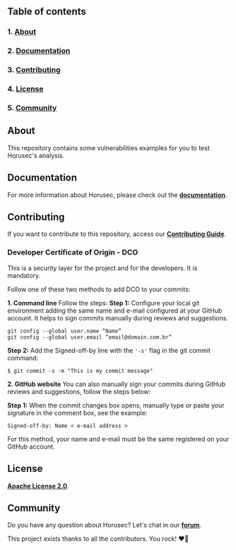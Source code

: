 
## **Table of contents**
### 1. [**About**](#about)
### 2. [**Documentation**](#documentation)
### 3. [**Contributing**](#contributing)
### 4. [**License**](#license)
### 5. [**Community**](#community)


## **About** 
This repository contains some vulnerabilities examples for you to test Horusec's analysis.

## **Documentation**

For more information about Horusec, please check out the [**documentation**](https://docs.horusec.io).


## **Contributing**

If you want to contribute to this repository, access our [**Contributing Guide**](https://github.com/ZupIT/horusec/blob/main/CONTRIBUTING.md). 


### **Developer Certificate of Origin - DCO**

 This is a security layer for the project and for the developers. It is mandatory.
 
 Follow one of these two methods to add DCO to your commits:
 
**1. Command line**
 Follow the steps: 
 **Step 1:** Configure your local git environment adding the same name and e-mail configured at your GitHub account. It helps to sign commits manually during reviews and suggestions.

 ```
git config --global user.name “Name”
git config --global user.email “email@domain.com.br”
```
**Step 2:** Add the Signed-off-by line with the `'-s'` flag in the git commit command:

```
$ git commit -s -m "This is my commit message"
```

**2. GitHub website**
You can also manually sign your commits during GitHub reviews and suggestions, follow the steps below: 

**Step 1:** When the commit changes box opens, manually type or paste your signature in the comment box, see the example:

```
Signed-off-by: Name < e-mail address >
```

For this method, your name and e-mail must be the same registered on your GitHub account.

## **License**
[**Apache License 2.0**](https://github.com/ZupIT/horusec-examples-vulnerabilities/blob/main/LICENSE).

## **Community**
Do you have any question about Horusec? Let's chat in our [**forum**](https://forum.zup.com.br/).


This project exists thanks to all the contributors. You rock! ❤️🚀
